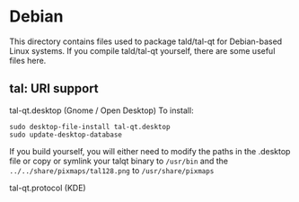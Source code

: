 
Debian
====================
This directory contains files used to package tald/tal-qt
for Debian-based Linux systems. If you compile tald/tal-qt yourself, there are some useful files here.

## tal: URI support ##


tal-qt.desktop  (Gnome / Open Desktop)
To install:

	sudo desktop-file-install tal-qt.desktop
	sudo update-desktop-database

If you build yourself, you will either need to modify the paths in
the .desktop file or copy or symlink your talqt binary to `/usr/bin`
and the `../../share/pixmaps/tal128.png` to `/usr/share/pixmaps`

tal-qt.protocol (KDE)

